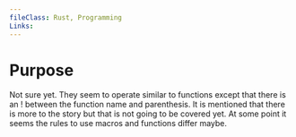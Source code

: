 ```yaml
---
fileClass: Rust, Programming
Links: 
---
```

# Purpose

Not sure yet. They seem to operate similar to functions except that there is an ! between the function name and parenthesis. It is mentioned that there is more to the story but that is not going to be covered yet. At some point it seems the rules to use macros and functions differ maybe.


